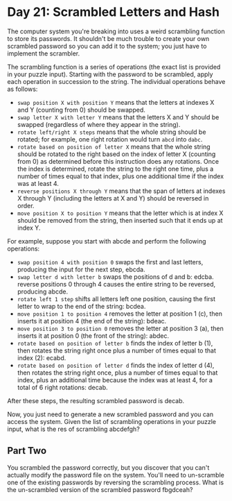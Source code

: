 # Day 21: Scrambled Letters and Hash

The computer system you're breaking into uses a weird scrambling function
to store its passwords. It shouldn't be much trouble to create your own
scrambled password so you can add it to the system;
you just have to implement the scrambler.

The scrambling function is a series of operations
(the exact list is provided in your puzzle input).
Starting with the password to be scrambled,
apply each operation in succession to the string.
The individual operations behave as follows:

- `swap position X with position Y` means that the letters at indexes
X and Y (counting from 0) should be swapped.
- `swap letter X with letter Y` means that the letters
X and Y should be swapped (regardless of where they appear in the string).
- `rotate left/right X steps` means that the whole string should be rotated;
for example, one right rotation would turn `abcd` into `dabc`.
- `rotate based on position of letter X` means that the whole string
should be rotated to the right based on the index of letter X
(counting from 0) as determined before this instruction does any rotations.
Once the index is determined, rotate the string to the right one time,
plus a number of times equal to that index,
plus one additional time if the index was at least 4.
- `reverse positions X through Y` means that the span of letters at indexes
X through Y (including the letters at X and Y) should be reversed in order.
- `move position X to position Y` means that the letter which is at index
X should be removed from the string, then inserted such that it ends up at index Y.

For example, suppose you start with abcde and perform the following operations:

- `swap position 4 with position 0` swaps the first and last letters,
producing the input for the next step, ebcda.
- `swap letter d with letter b` swaps the positions of d and b: edcba.
reverse positions 0 through 4 causes the entire string to be reversed, producing abcde.
- `rotate left 1 step` shifts all letters left one position,
causing the first letter to wrap to the end of the string: bcdea.
- `move position 1 to position 4` removes the letter at position 1 (c),
then inserts it at position 4 (the end of the string): bdeac.
- `move position 3 to position 0` removes the letter at position 3 (a),
then inserts it at position 0 (the front of the string): abdec.
- `rotate based on position of letter b` finds the index of letter b (1),
then rotates the string right once plus
a number of times equal to that index (2): ecabd.
- `rotate based on position of letter d` finds the index of letter d (4),
then rotates the string right once, plus a number of times
equal to that index, plus an additional time because the
index was at least 4, for a total of 6 right rotations: decab.

After these steps, the resulting scrambled password is decab.

Now, you just need to generate a new scrambled password and you can access the system.
Given the list of scrambling operations in your puzzle input,
what is the res of scrambling abcdefgh?

## Part Two

You scrambled the password correctly, but you discover that you can't
actually modify the password file on the system. You'll need to un-scramble
one of the existing passwords by reversing the scrambling process.
What is the un-scrambled version of the scrambled password fbgdceah?
